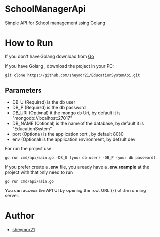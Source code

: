 # SchoolManagerApi

Simple API for School management using Golang

# How to Run

If you don't have Golang download from  [Go](https://go.dev)

If you have Golang , download the project in your PC:

~~~
git clone https://github.com/sheymor21/EducationSystemApi.git
~~~

## Parameters

- DB_U (Required)  is the db user
- DB_P (Required)  is the db password
- DB_URI (Optional)  it the mongo db Uri, by default it is "mongodb://localhost:27017"
- DB_NAME (Optional) is the name of the database, by default it is "EducationSystem"
- port (Optional) is the application port , by default 8080
- env (Optional) is the application environment, by default dev

For run the project use:

~~~
go run cmd/api/main.go -DB_U (your db user) -DB_P (your db password)
~~~

If you prefer create a **.env** file, you already have a **.env.example** at the project with that only need to run
~~~
go run cmd/api/main.go
~~~

You can access the API UI by opening the root URL (`/`) of the running server.

# Author

- [sheymor21](https://github.com/sheymor21)